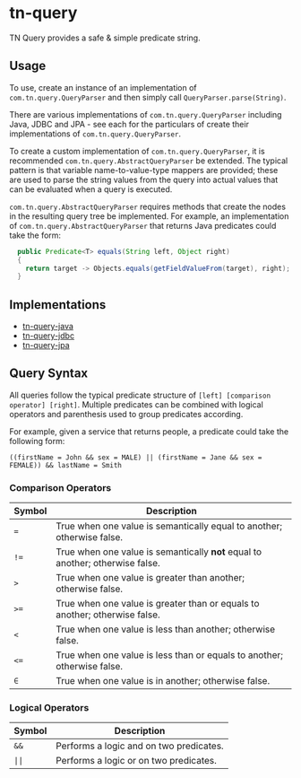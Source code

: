 # tn-query

TN Query provides a safe & simple predicate string.

## Usage

To use, create an instance of an implementation of `com.tn.query.QueryParser` and then simply call `QueryParser.parse(String)`.

There are various implementations of `com.tn.query.QueryParser` including Java, JDBC and JPA - see each for the particulars of create their implementations of 
`com.tn.query.QueryParser`.

To create a custom implementation of `com.tn.query.QueryParser`, it is recommended `com.tn.query.AbstractQueryParser` be extended.  The typical pattern is that variable 
name-to-value-type mappers are provided; these are used to parse the string values from the query into actual values that can be evaluated when a query is executed.

`com.tn.query.AbstractQueryParser` requires methods that create the nodes in the resulting query tree be implemented.  For example, an implementation of 
`com.tn.query.AbstractQueryParser` that returns Java predicates could take the form:

```java
  public Predicate<T> equals(String left, Object right)
  {
    return target -> Objects.equals(getFieldValueFrom(target), right);
  }
```

## Implementations

* [tn-query-java](https://github.com/nickersan/tn-query-java#readme)
* [tn-query-jdbc](https://github.com/nickersan/tn-query-jdbc#readme)
* [tn-query-jpa](https://github.com/nickersan/tn-query-jpa#readme)

## Query Syntax

All queries follow the typical predicate structure of `[left] [comparison operator] [right]`.  Multiple predicates can be combined with logical operators and parenthesis used to 
group predicates according.

For example, given a service that returns people, a predicate could take the following form:
```
((firstName = John && sex = MALE) || (firstName = Jane && sex = FEMALE)) && lastName = Smith
```
### Comparison Operators
| Symbol | Description                                                                    |
|--------|--------------------------------------------------------------------------------|
| `=`    | True when one value is semantically equal to another; otherwise false.         |
| `!=`   | True when one value is semantically **not** equal to another; otherwise false. |
| `>`    | True when one value is greater than another; otherwise false.                  |
| `>=`   | True when one value is greater than or equals to another; otherwise false.     |
| `<`    | True when one value is less than another; otherwise false.                     |
| `<=`   | True when one value is less than or equals to another; otherwise false.        |
| `∈`    | True when one value is in another; otherwise false.                            |

### Logical Operators
| Symbol | Description                             |
|--------|-----------------------------------------|
| `&&`   | Performs a logic and on two predicates. |
| `\|\|` | Performs a logic or on two predicates.  |
